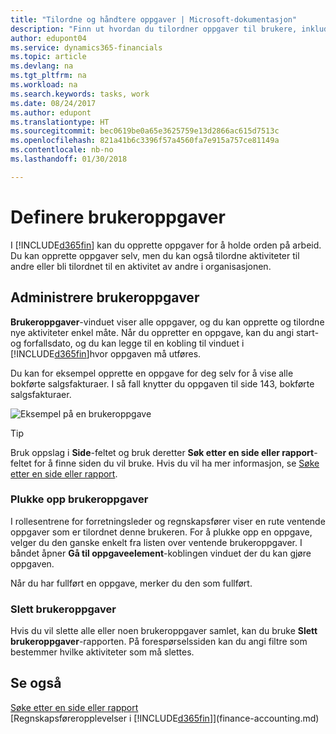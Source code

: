 ```yaml
---
title: "Tilordne og håndtere oppgaver | Microsoft-dokumentasjon"
description: "Finn ut hvordan du tilordner oppgaver til brukere, inkludert din regnskapsfører, i Finance and Operations, Business edition"
author: edupont04
ms.service: dynamics365-financials
ms.topic: article
ms.devlang: na
ms.tgt_pltfrm: na
ms.workload: na
ms.search.keywords: tasks, work
ms.date: 08/24/2017
ms.author: edupont
ms.translationtype: HT
ms.sourcegitcommit: bec0619be0a65e3625759e13d2866ac615d7513c
ms.openlocfilehash: 821a41b6c3396f57a4560fa7e915a757ce81149a
ms.contentlocale: nb-no
ms.lasthandoff: 01/30/2018

---
```

# <a name="defining-user-tasks"></a>Definere brukeroppgaver
I [!INCLUDE[d365fin](includes/d365fin_md.md)] kan du opprette oppgaver for å holde orden på arbeid. Du kan opprette oppgaver selv, men du kan også tilordne aktiviteter til andre eller bli tilordnet til en aktivitet av andre i organisasjonen.  

## <a name="managing-user-tasks"></a>Administrere brukeroppgaver
**Brukeroppgaver**-vinduet viser alle oppgaver, og du kan opprette og tilordne nye aktiviteter enkel måte. Når du oppretter en oppgave, kan du angi start- og forfallsdato, og du kan legge til en kobling til vinduet i [!INCLUDE[d365fin](includes/d365fin_md.md)]hvor oppgaven må utføres.  

Du kan for eksempel opprette en oppgave for deg selv for å vise alle bokførte salgsfakturaer. I så fall knytter du oppgaven til side 143, bokførte salgsfakturaer.  

![Eksempel på en brukeroppgave](media/across-user-tasks/sample-user-task.png "Eksempel på en brukeroppgave")

> [!TIP]  
>  Bruk oppslag i **Side**-feltet og bruk deretter **Søk etter en side eller rapport**-feltet for å finne siden du vil bruke. Hvis du vil ha mer informasjon, se [Søke etter en side eller rapport](ui-search.md).  

### <a name="picking-up-user-tasks"></a>Plukke opp brukeroppgaver
I rollesentrene for forretningsleder og regnskapsfører viser en rute ventende oppgaver som er tilordnet denne brukeren. For å plukke opp en oppgave, velger du den ganske enkelt fra listen over ventende brukeroppgaver. I båndet åpner **Gå til oppgaveelement**-koblingen vinduet der du kan gjøre oppgaven.  

Når du har fullført en oppgave, merker du den som fullført.  

### <a name="deleting-user-tasks"></a>Slett brukeroppgaver
Hvis du vil slette alle eller noen brukeroppgaver samlet, kan du bruke **Slett brukeroppgaver**-rapporten. På forespørselssiden kan du angi filtre som bestemmer hvilke aktiviteter som må slettes.  

## <a name="see-also"></a>Se også
[Søke etter en side eller rapport](ui-search.md)  
[Regnskapsføreropplevelser i [!INCLUDE[d365fin](includes/d365fin_md.md)]](finance-accounting.md)  


